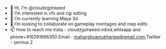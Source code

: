 - 👋 Hi, I’m @cloudzgotweed
- 👀 I’m interested in vfx and cgi edting
- 🌱 I’m currently learning Maya 3d
- 💞️ I’m looking to collaborate on gameplay montages and mep edits
- 📫 How to reach me insta - cloudzgotweed.ndixd,whtsapp and phone+916291666350
Email - maharghyamukherjee@gmail.com,Twitter - zernius 2

<!---
cloudzgotweed/cloudzgotweed is a ✨ special ✨ repository because its `README.md` (this file) appears on your GitHub profile.
You can click the Preview link to take a look at your changes.
--->
